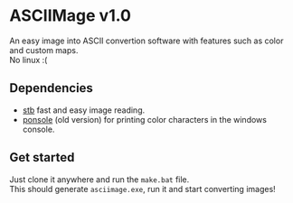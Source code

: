 # ASCIIMage v1.0
An easy image into ASCII convertion software with features such as color and custom maps.  
No linux :(

## Dependencies
- [stb](https://github.com/nothings/stb) fast and easy image reading.
- [ponsole](https://github.com/POLA-LCS/ponsole) (old version) for printing color characters in the windows console.

## Get started
Just clone it anywhere and run the `make.bat` file.  
This should generate `asciimage.exe`, run it and start converting images!
